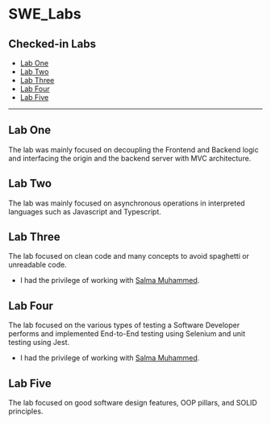 # SWE_Labs
## Checked-in Labs

- [Lab One](#lab-one)
- [Lab Two](#lab-two)
- [Lab Three](#lab-three)
- [Lab Four](#lab-four)
- [Lab Five](#lab-five)
 ---
## Lab One
The lab was mainly focused on decoupling the Frontend and Backend logic and interfacing the origin and the backend server with MVC architecture.

## Lab Two
The lab was mainly focused on asynchronous operations in interpreted languages such as Javascript and Typescript.

## Lab Three
The lab focused on clean code and many concepts to avoid spaghetti or unreadable code.  
- I had the privilege of working with [Salma Muhammed](https://github.com/salmamuhammede).

## Lab Four
The lab focused on the various types of testing a Software Developer performs and implemented End-to-End testing using Selenium and unit testing using Jest.
- I had the privilege of working with [Salma Muhammed](https://github.com/salmamuhammede).

## Lab Five
The lab focused on good software design features, OOP pillars, and SOLID principles.
